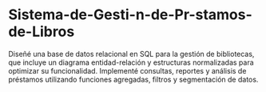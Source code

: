 # Sistema-de-Gesti-n-de-Pr-stamos-de-Libros
Diseñé una base de datos relacional en SQL para la gestión de bibliotecas, que incluye un diagrama entidad-relación y estructuras normalizadas para optimizar su funcionalidad. Implementé consultas, reportes y análisis de préstamos utilizando funciones agregadas, filtros y segmentación de datos.
